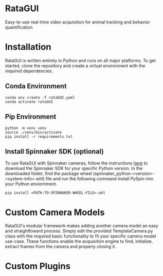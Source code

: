 # RataGUI
Easy-to-use real-time video acquisition for animal tracking and behavior quantification

# Installation
RataGUI is written entirely in Python and runs on all major platforms. To get started, clone the repository and create a virtual environment with the required dependencies.

## Conda Environment
```
conda env create -f rataGUI.yaml
conda activate rataGUI
```

## Pip Environment
```
python -m venv venv
source ./venv/bin/activate
pip install -r requirements.txt
```

## Install Spinnaker SDK (optional)
To use RataGUI with Spinnaker cameras, follow the instructions [here](https://www.flir.com/products/spinnaker-sdk/) to download the Spinnaker SDK for your specific Python version. 
In the downloaded folder, find the package wheel (spinnaker_python-\<version\>-\<system-info\>.whl) file and run the following command install PySpin into your Python enviornment.
```
pip install <PATH-TO-SPINNAKER-WHEEL-FILE>.whl
```

# Custom Camera Models
RataGUI's modular framework makes adding another camera model an easy and straightfoward process. Simply edit the provided TemplateCamera.py class with the required basic functionality
to fit your specific camera model use-case. These functions enable the acquisition engine to find, initialize, extract frames from the camera and properly closing it. 

# Custom Plugins

